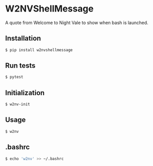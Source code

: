 # W2NVShellMessage
A quote from Welcome to Night Vale to show when bash is launched.

## Installation
```bash
$ pip install w2nvshellmessage
```

## Run tests
```bash
$ pytest
```

## Initialization 
```bash
$ w2nv-init
```

## Usage
```bash
$ w2nv
```

## .bashrc
```bash
$ echo 'w2nv' >> ~/.bashrc
```